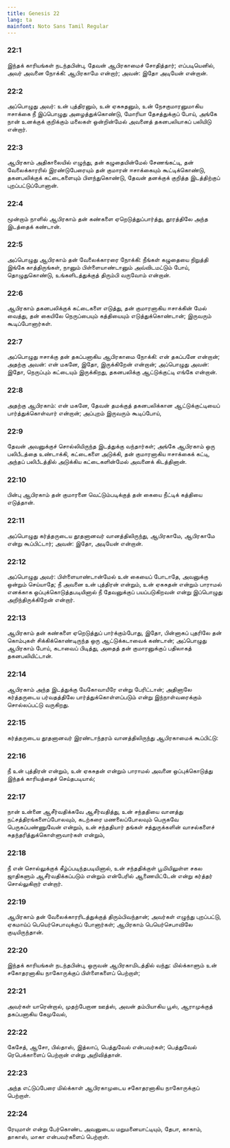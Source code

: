 ```yaml
---
title: Genesis 22
lang: ta
mainfont: Noto Sans Tamil Regular
---
```


###  22:1

இந்தக் காரியங்கள் நடந்தபின்பு, தேவன் ஆபிரகாமைச் சோதித்தார்; எப்படியெனில், அவர் அவனை நோக்கி: ஆபிரகாமே என்றார்; அவன்: இதோ அடியேன் என்றான்.

###  22:2

அப்பொழுது அவர்: உன் புத்திரனும், உன் ஏகசுதனும், உன் நேசகுமாரனுமாகிய ஈசாக்கை நீ இப்பொழுது அழைத்துக்கொண்டு, மோரியா தேசத்துக்குப் போய், அங்கே நான் உனக்குக் குறிக்கும் மலைகள் ஒன்றின்மேல் அவனைத் தகனபலியாகப் பலியிடு என்றார்.

###  22:3

ஆபிரகாம் அதிகாலையில் எழுந்து, தன் கழுதையின்மேல் சேணங்கட்டி, தன் வேலைக்காரரில் இரண்டுபேரையும் தன் குமாரன் ஈசாக்கையும் கூட்டிக்கொண்டு, தகனபலிக்குக் கட்டைகளையும் பிளந்துகொண்டு, தேவன் தனக்குக் குறித்த இடத்திற்குப் புறப்பட்டுப்போனான்.

###  22:4

மூன்றாம் நாளில் ஆபிரகாம் தன் கண்களை ஏறெடுத்துப்பார்த்து, தூரத்திலே அந்த இடத்தைக் கண்டான்.

###  22:5

அப்பொழுது ஆபிரகாம் தன் வேலைக்காரரை நோக்கி: நீங்கள் கழுதையை நிறுத்தி இங்கே காத்திருங்கள், நானும் பிள்ளையாண்டானும் அவ்விடமட்டும் போய், தொழுதுகொண்டு, உங்களிடத்துக்குத் திரும்பி வருவோம் என்றான்.

###  22:6

ஆபிரகாம் தகனபலிக்குக் கட்டைகளை எடுத்து, தன் குமாரனாகிய ஈசாக்கின் மேல் வைத்து, தன் கையிலே நெருப்பையும் கத்தியையும் எடுத்துக்கொண்டான்; இருவரும் கூடிப்போனார்கள்.

###  22:7

அப்பொழுது ஈசாக்கு தன் தகப்பனாகிய ஆபிரகாமை நோக்கி: என் தகப்பனே என்றான்; அதற்கு அவன்: என் மகனே, இதோ, இருக்கிறேன் என்றான்; அப்பொழுது அவன்: இதோ, நெருப்பும் கட்டையும் இருக்கிறது, தகனபலிக்கு ஆட்டுக்குட்டி எங்கே என்றான்.

###  22:8

அதற்கு ஆபிரகாம்: என் மகனே, தேவன் தமக்குத் தகனபலிக்கான ஆட்டுக்குட்டியைப் பார்த்துக்கொள்வார் என்றான்; அப்புறம் இருவரும் கூடிப்போய்,

###  22:9

தேவன் அவனுக்குச் சொல்லியிருந்த இடத்துக்கு வந்தார்கள்; அங்கே ஆபிரகாம் ஒரு பலிபீடத்தை உண்டாக்கி, கட்டைகளை அடுக்கி, தன் குமாரனாகிய ஈசாக்கைக் கட்டி, அந்தப் பலிபீடத்தில் அடுக்கிய கட்டைகளின்மேல் அவனைக் கிடத்தினான்.

###  22:10

பின்பு ஆபிரகாம் தன் குமாரனை வெட்டும்படிக்குத் தன் கையை நீட்டிக் கத்தியை எடுத்தான்.

###  22:11

அப்பொழுது கர்த்தருடைய தூதனானவர் வானத்திலிருந்து, ஆபிரகாமே, ஆபிரகாமே என்று கூப்பிட்டார்; அவன்: இதோ, அடியேன் என்றான்.

###  22:12

அப்பொழுது அவர்: பிள்ளையாண்டான்மேல் உன் கையைப் போடாதே, அவனுக்கு ஒன்றும் செய்யாதே; நீ அவனை உன் புத்திரன் என்றும், உன் ஏகசுதன் என்றும் பாராமல் எனக்காக ஒப்புக்கொடுத்தபடியினால் நீ தேவனுக்குப் பயப்படுகிறவன் என்று இப்பொழுது அறிந்திருக்கிறேன் என்றார்.

###  22:13

ஆபிரகாம் தன் கண்களை ஏறெடுத்துப் பார்க்கும்போது, இதோ, பின்னாகப் புதரிலே தன் கொம்புகள் சிக்கிக்கொண்டிருந்த ஒரு ஆட்டுக்கடாவைக் கண்டான்; அப்பொழுது ஆபிரகாம் போய், கடாவைப் பிடித்து, அதைத் தன் குமாரனுக்குப் பதிலாகத் தகனபலியிட்டான்.

###  22:14

ஆபிரகாம் அந்த இடத்துக்கு யேகோவாயீரே என்று பேரிட்டான்; அதினாலே கர்த்தருடைய பர்வதத்திலே பார்த்துக்கொள்ளப்படும் என்று இந்நாள்வரைக்கும் சொல்லப்பட்டு வருகிறது.

###  22:15

கர்த்தருடைய தூதனானவர் இரண்டாந்தரம் வானத்திலிருந்து ஆபிரகாமைக் கூப்பிட்டு:

###  22:16

நீ உன் புத்திரன் என்றும், உன் ஏகசுதன் என்றும் பாராமல் அவனை ஒப்புக்கொடுத்து இந்தக் காரியத்தைச் செய்தபடியால்;

###  22:17

நான் உன்னை ஆசீர்வதிக்கவே ஆசீர்வதித்து, உன் சந்ததியை வானத்து நட்சத்திரங்களைப்போலவும், கடற்கரை மணலைப்போலவும் பெருகவே பெருகப்பண்ணுவேன் என்றும், உன் சந்ததியார் தங்கள் சத்துருக்களின் வாசல்களைச் சுதந்தரித்துக்கொள்ளுவார்கள் என்றும்,

###  22:18

நீ என் சொல்லுக்குக் கீழ்ப்படிந்தபடியினால், உன் சந்ததிக்குள் பூமியிலுள்ள சகல ஜாதிகளும் ஆசீர்வதிக்கப்படும் என்றும் என்பேரில் ஆணையிட்டேன் என்று கர்த்தர் சொல்லுகிறார் என்றார்.

###  22:19

ஆபிரகாம் தன் வேலைக்காரரிடத்துக்குத் திரும்பிவந்தான்; அவர்கள் எழுந்து புறப்பட்டு, ஏகமாய்ப் பெயெர்செபாவுக்குப் போனார்கள்; ஆபிரகாம் பெயெர்செபாவிலே குடியிருந்தான்.

###  22:20

இந்தக் காரியங்கள் நடந்தபின்பு, ஒருவன் ஆபிரகாமிடத்தில் வந்து: மில்க்காளும் உன் சகோதரனாகிய நாகோருக்குப் பிள்ளைகளைப் பெற்றாள்;

###  22:21

அவர்கள் யாரென்றால், முதற்பேறான ஊத்ஸ், அவன் தம்பியாகிய பூஸ், ஆராமுக்குத் தகப்பனாகிய கேமுவேல்,

###  22:22

கேசேத், ஆசோ, பில்தாஸ், இத்லாப், பெத்துவேல் என்பவர்கள்; பெத்துவேல் ரெபெக்காளைப் பெற்றான் என்று அறிவித்தான்.

###  22:23

அந்த எட்டுப்பேரை மில்க்காள் ஆபிரகாமுடைய சகோதரனாகிய நாகோருக்குப் பெற்றாள்.

###  22:24

ரேயுமாள் என்று பேர்கொண்ட அவனுடைய மறுமனையாட்டியும், தேபா, காகாம், தாகாஸ், மாகா என்பவர்களைப் பெற்றாள்.

